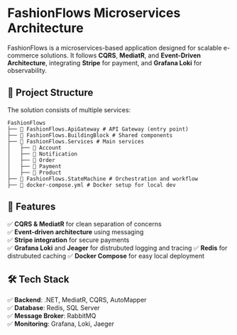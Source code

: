 # FashionFlows Microservices Architecture

FashionFlows is a microservices-based application designed for scalable e-commerce solutions. It follows **CQRS**, **MediatR**, and **Event-Driven Architecture**, integrating **Stripe** for payment, and **Grafana Loki** for observability.

## 📜 Project Structure

The solution consists of multiple services:

```plaintext
FashionFlows
├── 📂 FashionFlows.ApiGateway # API Gateway (entry point)
├── 📂 FashionFlows.BuildingBlock # Shared components
├── 📂 FashionFlows.Services # Main services
│   ├── 📂 Account
│   ├── 📂 Notification 
│   ├── 📂 Order 
│   ├── 📂 Payment 
│   ├── 📂 Product
├── 📂 FashionFlows.StateMachine # Orchestration and workflow
├── 📄 docker-compose.yml # Docker setup for local dev
```

## 🚀 Features

✅ **CQRS & MediatR** for clean separation of concerns  
✅ **Event-driven architecture** using messaging  
✅ **Stripe integration** for secure payments  
✅ **Grafana Loki** and **Jeager** for distrubuted logging and tracing
✅ **Redis** for distrubuted caching 
✅ **Docker Compose** for easy local deployment  

## 🛠 Tech Stack

✅ **Backend**: .NET, MediatR, CQRS, AutoMapper  
✅ **Database**: Redis, SQL Server  
✅ **Message Broker**: RabbitMQ  
✅ **Monitoring**: Grafana, Loki, Jaeger  
